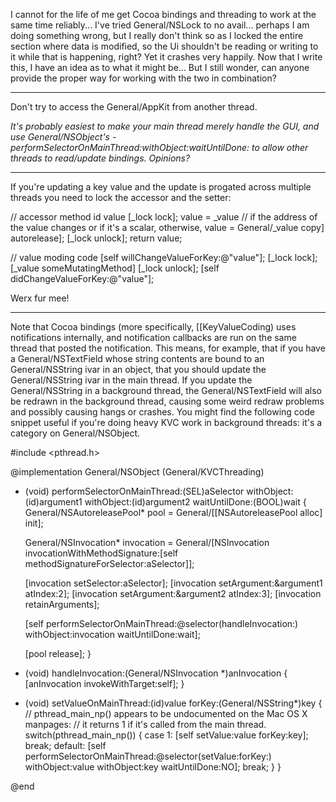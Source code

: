 

I cannot for the life of me get Cocoa bindings and threading to work at the same time reliably... I've tried General/NSLock to no avail... perhaps I am doing something wrong, but I really don't think so as I locked the entire section where data is modified, so the Ui shouldn't be reading or writing to it while that is happening, right? Yet it crashes very happily. Now that I write this, I have an idea as to what it might be... But I still wonder, can anyone provide the proper way for working with the two in combination?

----

Don't try to access the General/AppKit from another thread.

*It's probably easiest to make your main thread merely handle the GUI, and use General/NSObject's     -performSelectorOnMainThread:withObject:waitUntilDone: to allow other threads to read/update bindings. Opinions?*

----

If you're updating a key value and the update is progated across multiple threads you need to lock the accessor and the setter:

    
// accessor method
id value
[_lock lock];
value = _value // if the address of the value changes or if it's a scalar, otherwise, value = General/_value copy] autorelease];
[_lock unlock];
return value;

// value moding code
[self willChangeValueForKey:@"value"];
[_lock lock];
[_value someMutatingMethod]
[_lock unlock];
[self didChangeValueForKey:@"value"];


Werx fur mee!

----

Note that Cocoa bindings (more specifically, [[KeyValueCoding) uses notifications internally, and notification callbacks are run on the same thread that posted the notification.  This means, for example, that if you have a General/NSTextField whose string contents are bound to an General/NSString ivar in an object, that you should update the General/NSString ivar in the main thread.  If you update the General/NSString in a background thread, the General/NSTextField will also be redrawn in the background thread, causing some weird redraw problems and possibly causing hangs or crashes.  You might find the following code snippet useful if you're doing heavy KVC work in background threads: it's a category on General/NSObject.

    
#include <pthread.h>

@implementation General/NSObject (General/KVCThreading)

- (void) performSelectorOnMainThread:(SEL)aSelector withObject:(id)argument1 withObject:(id)argument2 waitUntilDone:(BOOL)wait
{
    General/NSAutoreleasePool* pool = General/[[NSAutoreleasePool alloc] init];
    
    General/NSInvocation* invocation = General/[NSInvocation invocationWithMethodSignature:[self methodSignatureForSelector:aSelector]];
    
    [invocation setSelector:aSelector];
    [invocation setArgument:&argument1 atIndex:2];
    [invocation setArgument:&argument2 atIndex:3];
    [invocation retainArguments];
    
    [self performSelectorOnMainThread:@selector(handleInvocation:) withObject:invocation waitUntilDone:wait];
    
    [pool release];
}

- (void) handleInvocation:(General/NSInvocation *)anInvocation
{
    [anInvocation invokeWithTarget:self];
}

- (void) setValueOnMainThread:(id)value forKey:(General/NSString*)key
{
    // pthread_main_np() appears to be undocumented on the Mac OS X manpages:
    // it returns 1 if it's called from the main thread.
    switch(pthread_main_np())
    {
        case 1:
            [self setValue:value forKey:key];
            break;
        default:
            [self performSelectorOnMainThread:@selector(setValue:forKey:) withObject:value withObject:key waitUntilDone:NO];
            break;
    }
}

@end
